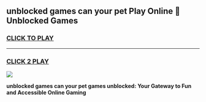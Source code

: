 
## unblocked games can your pet Play Online 👋 Unblocked Games
<h3>
<a href="https://premium.freeplayer.one?title=unblocked_games_can_your_pet&ref=19F">CLICK TO PLAY</a></h3>
<hr>

<h3>
<a href="https://premium.freeplayer.one?title=unblocked_games_can_your_pet&ref=19F">CLICK 2 PLAY</a>
  
</h3>

<a href="https://premium.freeplayer.one?title=unblocked_games_can_your_pet&ref=19F"><img src="https://clearcache.store/games.png"></a>


**unblocked games can your pet games unblocked: Your Gateway to Fun and Accessible Online Gaming**
